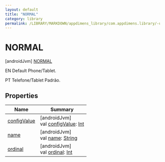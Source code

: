 ```yaml
---
layout: default
title: "NORMAL"
category: library
permalink: /LIBRARY/MARKDOWN/appdimens_library/com.appdimens.library/-ui-mode-type/-n-o-r-m-a-l/index.html
---
```


# NORMAL

[androidJvm]
[NORMAL](README.md)

EN Default Phone/Tablet.

PT Telefone/Tablet Padrão.

## Properties

| Name | Summary |
|---|---|
| [configValue](../config-value.md) | [androidJvm]<br>val [configValue](../config-value.md): [Int](https://kotlinlang.org/api/core/kotlin-stdlib/kotlin/-int/index.html) |
| [name](../../-unit-type/-p-x/README.md#-372974862%2FProperties%2F373173406) | [androidJvm]<br>val [name](../../-unit-type/-p-x/README.md#-372974862%2FProperties%2F373173406): [String](https://kotlinlang.org/api/core/kotlin-stdlib/kotlin/-string/index.html) |
| [ordinal](../../-unit-type/-p-x/README.md#-739389684%2FProperties%2F373173406) | [androidJvm]<br>val [ordinal](../../-unit-type/-p-x/README.md#-739389684%2FProperties%2F373173406): [Int](https://kotlinlang.org/api/core/kotlin-stdlib/kotlin/-int/index.html) |